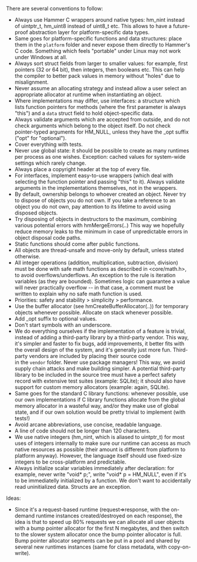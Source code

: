 There are several conventions to follow:

* Always use Hammer C wrappers around native types: hm_nint instead of uintptr_t, hm_uint8 instead of uint8_t etc.
  This allows to have a future-proof abstraction layer for platform-specific data types.
* Same goes for platform-specific functions and data structures: place them in the `platform` folder and never expose
  them directly to Hammer's C code. Something which feels "portable" under Linux may not work under Windows at all.
* Always sort struct fields from larger to smaller values: for example, first pointers (32 or 64 bit), then
  integers, then booleans etc. This can help the compiler to better pack values in memory without "holes" due to
  misalignment.
* Never assume an allocating strategy and instead allow a user select an appropriate allocator at runtime when
  instantiating an object.
* Where implementations may differ, use interfaces: a structure which lists function pointers for methods (where
  the first parameter is always "this") and a `data` struct field to hold object-specific data.
* Always validate arguments which are accepted from outside, and do not check arguments which belong to the
  object itself. Do not check pointer-typed arguments for HM_NULL, unless they have the _opt suffix ("opt" for "optional").
* Cover everything with tests.
* Never use global state: it should be possible to create as many runtimes per process as one wishes. 
  Exception: cached values for system-wide settings which rarely change. 
* Always place a copyright header at the top of every file.
* For interfaces, implement easy-to-use wrappers (which deal with selecting the function pointer and passing "this" to it).
  Always validate arguments in the implementations themselves, not in the wrappers.
* By default, ownership belongs to whoever created an object. Never try to dispose of objects you do not own.
  If you take a reference to an object you do not own, pay attention to its lifetime to avoid using disposed objects.
* Try disposing of objects in destructors to the maximum, combining various potential errors with hmMergeErrors(..)
  This way we hopefully reduce memory leaks to the minimum in case of unpredictable errors in object disposal code paths.
* Static functions should come after public functions.
* All objects are thread-unsafe and move-only by default, unless stated otherwise.
* All integer operations (addition, multiplication, subtraction, division) must be done with safe math functions as
  described in <core/math.h>, to avoid overflows/underflows. An exception to the rule is iteration variables (as they are bounded).
  Sometimes logic can guarantee a value will never practically overflow -- in that case, a comment must be written to
  explain why no safe math function is used.
* Priorities: safety and stability > simplicity > performance.
* Use the buffer allocator (see hmCreateBufferAllocator(..)) for temporary objects whenever possible.
  Allocate on stack whenever possible.
* Add _opt suffix to optional values.
* Don't start symbols with an underscore.
* We do everything ourselves if the implementation of a feature is trivial, instead of adding a third-party library by 
  a third-party vendor. This way, it's simpler and faster to fix bugs, add improvements, it better fits with the overall
  design of the system, and it's generally just more fun. Third-party vendors are included by placing their source code  
  in the `vendor` folder. Never use package managers! This way, we avoid supply chain attacks and make building simpler. 
  A potential third-party library to be included in the source tree must have a perfect safety record with extensive
  test suites (example: SQLite); it should also have support for custom memory allocators (example: again, SQLite).
* Same goes for the standard C library functions: whenever possible, use our own implementations if C library functions
  allocate from the global memory allocator in a wasteful way, and/or they make use of global state, and if our 
  own solution would be pretty trivial to implement (with tests!)
* Avoid arcane abbreviations, use concise, readable language.
* A line of code should not be longer than 120 characters.
* We use native integers (hm_nint, which is aliased to uintptr_t) for most uses of integers internally to make sure 
  our runtime can access as much native resources as possible (their amount is different from platform to platform anyway).
  However, the language itself should use fixed-size integers to be cross-platform and predictable.
* Always initialize scalar variables immediately after declaration: for example, never write "void* p;", write "void* p = HM_NULL",
  even if it's to be immediatelly initialized by a function. We don't want to accidentally read uninitialized data.
  Structs are an exception.

Ideas:
* Since it's a request-based runtime (request=>response, with the on-demand runtime instances created/destroyed on each response),
  the idea is that to speed up 80% requests we can allocate all user objects with a bump pointer allocator for the first N megabytes,
  and then switch to the slower system allocator once the bump pointer allocator is full. Bump pointer allocator segments
  can be put in a pool and shared by several new runtimes instances (same for class metadata, with copy-on-write).